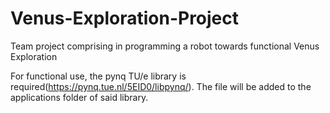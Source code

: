 # Venus-Exploration-Project
Team project comprising in programming a robot towards functional Venus Exploration


For functional use, the pynq TU/e library is required(https://pynq.tue.nl/5EID0/libpynq/). The file will be added to the applications folder of said library.
